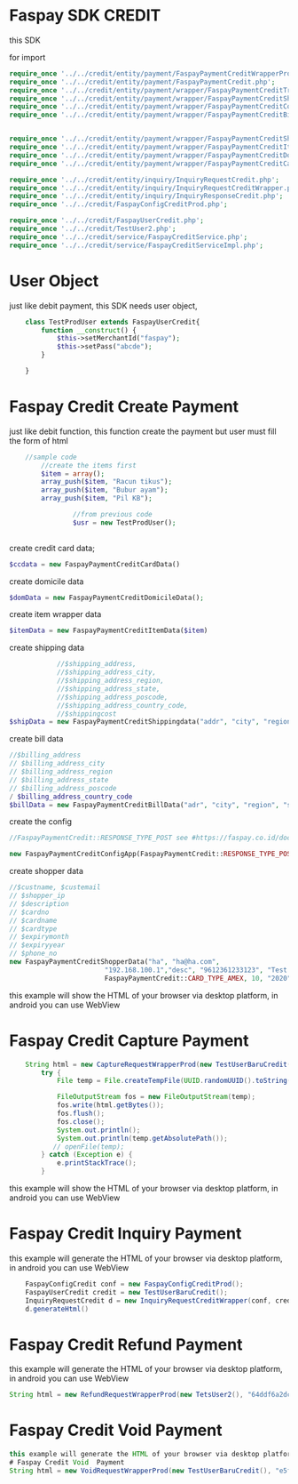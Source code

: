 # Faspay SDK CREDIT

this SDK 


for import

```php
require_once '../../credit/entity/payment/FaspayPaymentCreditWrapperProd.php';
require_once '../../credit/entity/payment/FaspayPaymentCredit.php';
require_once '../../credit/entity/payment/wrapper/FaspayPaymentCreditTransactionData.php';
require_once '../../credit/entity/payment/wrapper/FaspayPaymentCreditShopperData.php';
require_once '../../credit/entity/payment/wrapper/FaspayPaymentCreditConfigApp.php';
require_once '../../credit/entity/payment/wrapper/FaspayPaymentCreditBillData.php';


require_once '../../credit/entity/payment/wrapper/FaspayPaymentCreditShippingdata.php';
require_once '../../credit/entity/payment/wrapper/FaspayPaymentCreditItemData.php';
require_once '../../credit/entity/payment/wrapper/FaspayPaymentCreditDomicileData.php';
require_once '../../credit/entity/payment/wrapper/FaspayPaymentCreditCardData.php';

require_once '../../credit/entity/inquiry/InquiryRequestCredit.php';
require_once '../../credit/entity/inquiry/InquiryRequestCreditWrapper.php';
require_once '../../credit/entity/inquiry/InquiryResponseCredit.php';
require_once '../../credit/FaspayConfigCreditProd.php';

require_once '../../credit/FaspayUserCredit.php';
require_once '../../credit/TestUser2.php';
require_once '../../credit/service/FaspayCreditService.php';
require_once '../../credit/service/FaspayCreditServiceImpl.php';

```



# User Object

just like debit payment, this SDK needs user object, 

```php
    class TestProdUser extends FaspayUserCredit{
        function __construct() {
            $this->setMerchantId("faspay");
            $this->setPass("abcde");
        }

    }

```



# Faspay Credit Create Payment

just like debit function, this function create the payment but user must fill the form of html 

```php
    //sample code
        //create the items first
        $item = array();
        array_push($item, "Racun tikus");
        array_push($item, "Bubur ayam");
        array_push($item, "Pil KB");

                //from previous code 
                $usr = new TestProdUser();
                
```

create credit card data;
```php
$ccdata = new FaspayPaymentCreditCardData()
```

create domicile data
```php
$domData = new FaspayPaymentCreditDomicileData();
```
create item wrapper data
```php
$itemData = new FaspayPaymentCreditItemData($item)
```

create shipping data
```php
            //$shipping_address, 
            //$shipping_address_city, 
            //$shipping_address_region, 
            //$shipping_address_state, 
            //$shipping_address_poscode, 
            //$shipping_address_country_code, 
            //$shippingcost
$shipData = new FaspayPaymentCreditShippingdata("addr", "city", "region", "state", "poscode", "ID", 100000);
```
create bill data

```php
//$billing_address
// $billing_address_city
// $billing_address_region
// $billing_address_state
// $billing_address_poscode
/ $billing_address_country_code
$billData = new FaspayPaymentCreditBillData("adr", "city", "region", "state", "poscode", "ID");
```
create the config 

```php
//FaspayPaymentCredit::RESPONSE_TYPE_POST see #https://faspay.co.id/docs/index-business.html?json#request-parameter

new FaspayPaymentCreditConfigApp(FaspayPaymentCredit::RESPONSE_TYPE_POST, "http://<<URL CALLBACK>>")
```


create shopper data
```php
//$custname, $custemail
// $shopper_ip
// $description
// $cardno
// $cardname
// $cardtype
// $expirymonth
// $expiryyear
// $phone_no
new FaspayPaymentCreditShopperData("ha", "ha@ha.com",
                        "192.168.100.1","desc", "9612361233123", "Test user", 
                        FaspayPaymentCredit::CARD_TYPE_AMEX, 10, "2020", "081236125123");
```
this example will show the HTML of your browser via desktop platform, in android you can use WebView

# Faspay Credit Capture Payment
```java
    String html = new CaptureRequestWrapperProd(new TestUserBaruCredit(), "c0f4dbe47d27490e81a03ee771be6b47", "110B90DB-DA6C-4FEC-8ACD-C1DBF78A2E61", 10000, "ha", "haha@haha.com", "ddddd ", "<<URL NOTIFY>>").generateHtml();
        try {
            File temp = File.createTempFile(UUID.randomUUID().toString(), ".html");

            FileOutputStream fos = new FileOutputStream(temp);
            fos.write(html.getBytes());
            fos.flush();
            fos.close();
            System.out.println();
            System.out.println(temp.getAbsolutePath());
           // openFile(temp);
        } catch (Exception e) {
            e.printStackTrace();
        }
```

this example will show the HTML of your browser via desktop platform, in android you can use WebView


# Faspay Credit Inquiry  Payment

this example will generate the HTML of your browser via desktop platform, in android you can use WebView

```java
    FaspayConfigCredit conf = new FaspayConfigCreditProd();
    FaspayUserCredit credit = new TestUserBaruCredit();
    InquiryRequestCredit d = new InquiryRequestCreditWrapper(conf, credit, "e5f95232e08446cabda1b10ce6deb579", 10000);
    d.generateHtml()
```



# Faspay Credit Refund  Payment
this example will generate the HTML of your browser via desktop platform, in android you can use WebView
```java
String html = new RefundRequestWrapperProd(new TetsUser2(), "64ddf6a2dc1347dca59c029e8ea52e30", "FA9A8C87-A5C0-480C-88E2-1C48DC0D55B9", 100000, "merhcant test CC", "haha@haha.com", "ddddd ", "<<URL NOTIFY>>", 100000).generateHtml();
```



# Faspay Credit Void  Payment
```java
this example will generate the HTML of your browser via desktop platform, in android you can use WebView
# Faspay Credit Void  Payment
String html = new VoidRequestWrapperProd(new TestUserBaruCredit(), "e5f95232e08446cabda1b10ce6deb579", "042621B9-0FE3-4FDD-9350-97A4C931FF85", 10000, "ha", "haha@haha.com", "ddddd ", "<<URL NOTIFY>>").generateHtml();
```